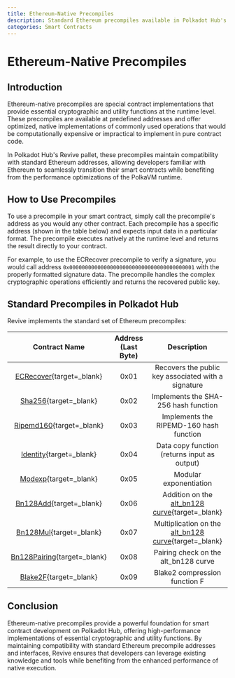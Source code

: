 ```yaml
---
title: Ethereum-Native Precompiles
description: Standard Ethereum precompiles available in Polkadot Hub's Revive pallet for smart contract development.
categories: Smart Contracts
---
```


# Ethereum-Native Precompiles

## Introduction

Ethereum-native precompiles are special contract implementations that provide essential cryptographic and utility functions at the runtime level. These precompiles are available at predefined addresses and offer optimized, native implementations of commonly used operations that would be computationally expensive or impractical to implement in pure contract code.

In Polkadot Hub's Revive pallet, these precompiles maintain compatibility with standard Ethereum addresses, allowing developers familiar with Ethereum to seamlessly transition their smart contracts while benefiting from the performance optimizations of the PolkaVM runtime.

## How to Use Precompiles

To use a precompile in your smart contract, simply call the precompile's address as you would any other contract. Each precompile has a specific address (shown in the table below) and expects input data in a particular format. The precompile executes natively at the runtime level and returns the result directly to your contract.

For example, to use the ECRecover precompile to verify a signature, you would call address `0x0000000000000000000000000000000000000001` with the properly formatted signature data. The precompile handles the complex cryptographic operations efficiently and returns the recovered public key.

## Standard Precompiles in Polkadot Hub

Revive implements the standard set of Ethereum precompiles:

|                                                                                   Contract Name                                                                                   | Address (Last Byte) |                                           Description                                           |
| :-------------------------------------------------------------------------------------------------------------------------------------------------------------------------------: | :-----------------: | :---------------------------------------------------------------------------------------------: |
|  [ECRecover](https://github.com/paritytech/polkadot-sdk/tree/polkadot-stable2503/substrate/frame/revive/src/pure_precompiles/ecrecover.rs){target=\_blank}   |        0x01         |                       Recovers the public key associated with a signature                       |
|     [Sha256](https://github.com/paritytech/polkadot-sdk/tree/polkadot-stable2503/substrate/frame/revive/src/pure_precompiles/sha256.rs){target=\_blank}      |        0x02         |                              Implements the SHA-256 hash function                               |
|  [Ripemd160](https://github.com/paritytech/polkadot-sdk/tree/polkadot-stable2503/substrate/frame/revive/src/pure_precompiles/ripemd160.rs){target=\_blank}   |        0x03         |                             Implements the RIPEMD-160 hash function                             |
|   [Identity](https://github.com/paritytech/polkadot-sdk/tree/polkadot-stable2503/substrate/frame/revive/src/pure_precompiles/identity.rs){target=\_blank}    |        0x04         |                          Data copy function (returns input as output)                           |
|     [Modexp](https://github.com/paritytech/polkadot-sdk/tree/polkadot-stable2503/substrate/frame/revive/src/pure_precompiles/modexp.rs){target=\_blank}      |        0x05         |                                     Modular exponentiation                                      |
|   [Bn128Add](https://github.com/paritytech/polkadot-sdk/blob/polkadot-stable2503/substrate/frame/revive/src/pure_precompiles/bn128.rs#L27){target=\_blank}   |        0x06         |    Addition on the [alt_bn128 curve](https://eips.ethereum.org/EIPS/eip-196){target=\_blank}    |
|   [Bn128Mul](https://github.com/paritytech/polkadot-sdk/blob/polkadot-stable2503/substrate/frame/revive/src/pure_precompiles/bn128.rs#L48){target=\_blank}   |        0x07         | Multiplication on the [alt_bn128 curve](https://eips.ethereum.org/EIPS/eip-196){target=\_blank} |
| [Bn128Pairing](https://github.com/paritytech/polkadot-sdk/blob/polkadot-stable2503/substrate/frame/revive/src/pure_precompiles/bn128.rs#L69){target=\_blank} |        0x08         |                              Pairing check on the alt_bn128 curve                               |
|    [Blake2F](https://github.com/paritytech/polkadot-sdk/tree/polkadot-stable2503/substrate/frame/revive/src/pure_precompiles/blake2f.rs){target=\_blank}     |        0x09         |                                  Blake2 compression function F                                  |

## Conclusion

Ethereum-native precompiles provide a powerful foundation for smart contract development on Polkadot Hub, offering high-performance implementations of essential cryptographic and utility functions. By maintaining compatibility with standard Ethereum precompile addresses and interfaces, Revive ensures that developers can leverage existing knowledge and tools while benefiting from the enhanced performance of native execution.